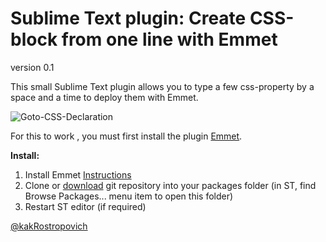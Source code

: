 # Sublime Text plugin: Create CSS-block from one line with Emmet
version 0.1

This small Sublime Text plugin allows you to type a few css-property by a space and a time to deploy them with Emmet.

![Goto-CSS-Declaration](https://github.com/kakRostropovich/sublime-emmet-css-from-one-line/blob/master/1.gif)

For this to work , you must first install the plugin [Emmet](https://github.com/sergeche/emmet-sublime).

**Install:**

1. Install Emmet [Instructions](https://github.com/sergeche/emmet-sublime#how-to-install)
2. Clone or [download](https://github.com/kakRostropovich/sublime-emmet-css-from-one-line/archive/master.zip) git repository into your packages folder (in ST, find Browse Packages... menu item to open this folder)
3. Restart ST editor (if required)

[@kakRostropovich](https://twitter.com/kakrostropovich)
